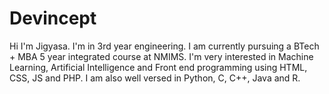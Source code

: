 # Devincept 
Hi I'm Jigyasa. I'm in 3rd year engineering. I am currently pursuing a BTech + MBA 5 year integrated course at NMIMS. 
I'm very interested in Machine Learning, Artificial Intelligence and Front end programming using HTML, CSS, JS and PHP. I am also well versed in Python, C, C++, Java and R. 

